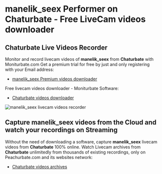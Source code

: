 # manelik_seex Performer on Chaturbate - Free LiveCam videos downloader

## Chaturbate Live Videos Recorder

Monitor and record livecam videos of **manelik_seex** from **Chaturbate** with Moniturbate.com
Get a premium trial for free by just and only registering with your Email address:
* [manelik_seex Premium videos downloader](https://moniturbate.com/request-demo-licence-key.html)

Free livecam videos downloader - Moniturbate Software:
* [Chaturbate videos downloader](https://moniturbate.com/moniturbate-download-software.html)

![manelik_seex livecam videos recorder](https://peachurnet.com/templates/moniturbate-software.png)


## Capture manelik_seex videos from the Cloud and watch your recordings on Streaming

Without the need of downloading a software, capture **manelik_seex** livecam videos from **Chaturbate** 100% online.
Watch Livecam archives from **Chaturbate** unlimitedly from thousands of existing recordings, only on Peachurbate.com and its websites network:
* [Chaturbate videos archives](https://peachurnet.com/)